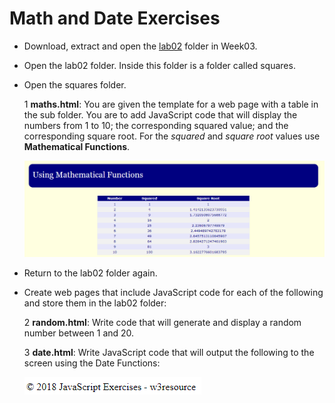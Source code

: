 
# Math and Date Exercises

- Download, extract and open the [lab02](archives/lab02.zip) folder in Week03.
- Open the lab02 folder. Inside this folder is a folder called squares.
- Open the squares folder.

  1  **maths.html**: You are given the template for a web page with a table in the sub folder. You are to add JavaScript code that 
   will display the numbers from 1 to 10; the corresponding squared value; and the corresponding square root. 
   For the *squared* and *square root* values use **Mathematical Functions**.
         
  ![](img/ex1.png)

- Return to the lab02 folder again.
- Create web pages that include JavaScript code for each of the following and store them in the lab02 folder:

  2  **random.html**: Write code that will generate and display a random number between 1 and 20. 

  3  **date.html**: Write JavaScript code that will output the following to the screen using the Date Functions:

  ![](img/ex2.png)



